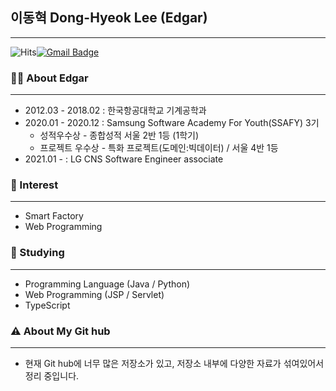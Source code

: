 ## 이동혁 Dong-Hyeok Lee (Edgar)

---

![Hits](https://hits.seeyoufarm.com/api/count/incr/badge.svg?url=https%3A%2F%2Fgithub.com%2FDonghyeok-Lee&count_bg=%232CCFDF&title_bg=%23555555&icon=&icon_color=%23E7E7E7&title=hits&edge_flat=false)[![Gmail Badge](https://img.shields.io/badge/Gmail-d14836?style=flat-square&logo=Gmail&logoColor=white&link=mailto:lee33843@gmail.com)](mailto:lee33843@gmail.com)



### 👨‍💼 About Edgar

---

* 2012.03 - 2018.02 : 한국항공대학교 기계공학과
* 2020.01 - 2020.12 : Samsung Software Academy For Youth(SSAFY) 3기
    * 성적우수상 - 종합성적 서울 2반 1등 (1학기)
    * 프로젝트 우수상 - 특화 프로젝트(도메인:빅데이터) / 서울 4반 1등
* 2021.01 - : LG CNS Software Engineer associate



### 👀 Interest

---

* Smart Factory
* Web Programming



### 🌱 Studying

---

* Programming Language (Java / Python)
* Web Programming (JSP / Servlet)
* TypeScript



### :warning: About My Git hub

---

* 현재 Git hub에 너무 많은 저장소가 있고, 저장소 내부에 다양한 자료가 섞여있어서 정리 중입니다.
